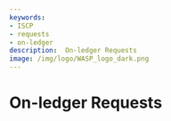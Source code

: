 ```yaml
---
keywords:
- ISCP
- requests
- on-ledger
description:  On-ledger Requests
image: /img/logo/WASP_logo_dark.png
---
```


# On-ledger Requests
